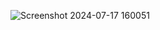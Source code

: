 ![Screenshot 2024-07-17 160051](https://github.com/user-attachments/assets/492b8cd4-c672-4a1f-b648-d92b2ea76e4b)
